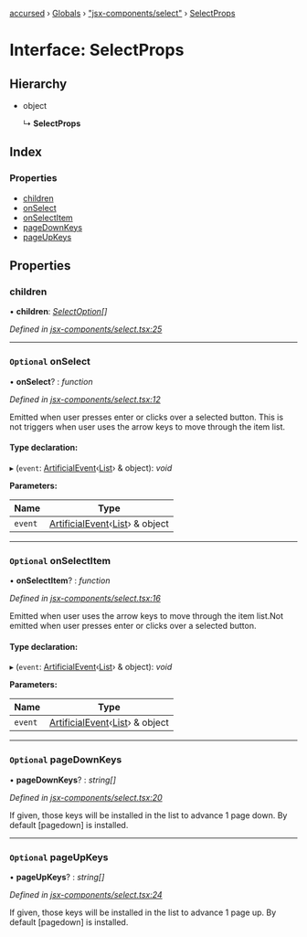 [accursed](../README.md) › [Globals](../globals.md) › ["jsx-components/select"](../modules/_jsx_components_select_.md) › [SelectProps](_jsx_components_select_.selectprops.md)

# Interface: SelectProps

## Hierarchy

* object

  ↳ **SelectProps**

## Index

### Properties

* [children](_jsx_components_select_.selectprops.md#children)
* [onSelect](_jsx_components_select_.selectprops.md#optional-onselect)
* [onSelectItem](_jsx_components_select_.selectprops.md#optional-onselectitem)
* [pageDownKeys](_jsx_components_select_.selectprops.md#optional-pagedownkeys)
* [pageUpKeys](_jsx_components_select_.selectprops.md#optional-pageupkeys)

## Properties

###  children

• **children**: *[SelectOption](../classes/_jsx_components_select_.selectoption.md)[]*

*Defined in [jsx-components/select.tsx:25](https://github.com/cancerberoSgx/accursed/blob/5b2518e/src/jsx-components/select.tsx#L25)*

___

### `Optional` onSelect

• **onSelect**? : *function*

*Defined in [jsx-components/select.tsx:12](https://github.com/cancerberoSgx/accursed/blob/5b2518e/src/jsx-components/select.tsx#L12)*

Emitted when user presses enter or clicks over a selected button. This is not triggers when user uses the arrow keys to move through the item list.

#### Type declaration:

▸ (`event`: [ArtificialEvent](_jsx_types_.artificialevent.md)‹[List](../classes/_declarations_blessed_d_.widget.list.md)› & object): *void*

**Parameters:**

Name | Type |
------ | ------ |
`event` | [ArtificialEvent](_jsx_types_.artificialevent.md)‹[List](../classes/_declarations_blessed_d_.widget.list.md)› & object |

___

### `Optional` onSelectItem

• **onSelectItem**? : *function*

*Defined in [jsx-components/select.tsx:16](https://github.com/cancerberoSgx/accursed/blob/5b2518e/src/jsx-components/select.tsx#L16)*

Emitted when user uses the arrow keys to move through the item list.Not emitted when user presses enter or clicks over a selected button.

#### Type declaration:

▸ (`event`: [ArtificialEvent](_jsx_types_.artificialevent.md)‹[List](../classes/_declarations_blessed_d_.widget.list.md)› & object): *void*

**Parameters:**

Name | Type |
------ | ------ |
`event` | [ArtificialEvent](_jsx_types_.artificialevent.md)‹[List](../classes/_declarations_blessed_d_.widget.list.md)› & object |

___

### `Optional` pageDownKeys

• **pageDownKeys**? : *string[]*

*Defined in [jsx-components/select.tsx:20](https://github.com/cancerberoSgx/accursed/blob/5b2518e/src/jsx-components/select.tsx#L20)*

If given, those keys will be installed in the list to advance 1 page down. By default [pagedown] is installed.

___

### `Optional` pageUpKeys

• **pageUpKeys**? : *string[]*

*Defined in [jsx-components/select.tsx:24](https://github.com/cancerberoSgx/accursed/blob/5b2518e/src/jsx-components/select.tsx#L24)*

If given, those keys will be installed in the list to advance 1 page up. By default [pagedown] is installed.
